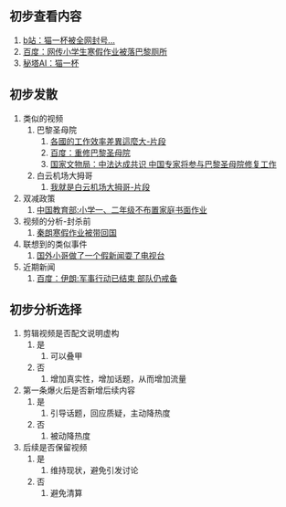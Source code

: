 ## 初步查看内容
1. [b站：猫一杯被全网封号...](https://www.bilibili.com/video/BV1YH4y1M7GT)
2. [百度：网传小学生寒假作业被落巴黎厕所](https://events.baidu.com/search/vein?record_id=368790)
3. [秘塔AI：猫一杯](https://metaso.cn/?q=猫一杯)

## 初步发散
1. 类似的视频
   1. 巴黎圣母院
      1. [各國的工作效率差異這麼大-片段](video/OKJG78g5qoA.mp4)
      2. [百度：重修巴黎圣母院](https://www.baidu.com/s?wd=重修巴黎圣母院)
      3. [国家文物局：中法达成共识 中国专家将参与巴黎圣母院修复工作](https://www.gov.cn/xinwen/2019-11/06/content_5449464.htm)
   2. 白云机场大拇哥
      1. [我就是白云机场大拇哥-片段](video/AH5OBKosRt8.mp4)
2. 双减政策
   1. [中国教育部:小学一、二年级不布置家庭书面作业](http://www.moe.gov.cn/jyb_xxgk/moe_1777/moe_1778/202107/t20210724_546576.html)
3. 视频的分析-封杀前
   1. [秦朗寒假作业被带回国](https://www.douyin.com/video/7337710032504573221)
4. 联想到的类似事件
   1. [国外小哥做了一个假新闻耍了电视台](https://www.bilibili.com/video/BV1QN411n7bc)
5. 近期新闻
   1. [百度：伊朗:军事行动已结束 部队仍戒备](https://www.baidu.com/s?wd=伊朗:军事行动已结束%20部队仍戒备)


## 初步分析选择
1. 剪辑视频是否配文说明虚构
   1. 是
      1. 可以叠甲
   2. 否
      1. 增加真实性，增加话题，从而增加流量
2. 第一条爆火后是否新增后续内容
   1. 是
      1. 引导话题，回应质疑，主动降热度
   2. 否
      1. 被动降热度
3. 后续是否保留视频
   1. 是
      1. 维持现状，避免引发讨论
   2. 否
      1. 避免清算

